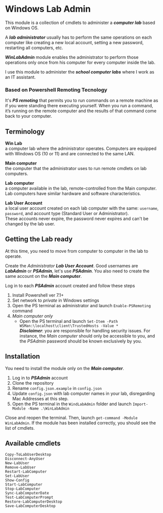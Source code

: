 # Windows Lab Admin

This module is a collection of cmdlets to administer a ***computer lab*** based on Windows OS.

A ***lab administrator*** usually has to perform the same operations on each computer like creating a new local account, setting a new password, restarting all computers, etc.

***WinLabAdmin*** module enables the administrator to perform those operations only once from his computer for every computer inside the lab.

I use this module to administer the ***school computer labs*** where I work as an IT assistant. 


### Based on Powershell Remoting Tecnology

It's ***PS remoting*** that permits you to run commands on a remote machine as if you were standing there executing yourself. When you run a command, it’s running on the remote computer and the results of that command come back to your computer.

## Terminology

**Win Lab**  
a computer lab where the administrator operates. Computers are equipped with Windows OS (10 or 11) and are connected to the same LAN.

**Main computer**  
the computer that the administrator uses to run remote cmdlets on lab computers.

**Lab computer**  
a computer available in the lab, remote-controlled from the Main computer. Lab computers have similar hardware and software characteristics.

**Lab User Account**  
a local user account created on each lab computer with the same: `username`, `password`, and account type (Standard User or Administrator).  
These accounts never expire, the password never expires and can't be changed by the lab user.
  
## Getting the Lab ready
At this time, you need to move from computer to computer in the lab to operate.

Create the *Administrator* ***Lab User Account***. Good usernames are ***LabAdmin*** or ***PSAdmin***, let's use ***PSAdmin***. You also need to create the same account on the ***Main computer***.

Log in to each ***PSAdmin*** account created and follow these steps

1. Install Powershell ver 7.1+
2. Set network to *private* in Windows settings
3. Open the PS terminal as administrator and launch `Enable-PSRemoting` command 
4. *Main computer only*
    - Open the PS terminal and launch `Set-Item -Path WSMan:\localhost\client\TrustedHosts -Value *`  
    ***Disclaimer***: you are responsible for handling security issues. For instance, the *Main computer* should only be accessible to you, and the *PSAdmin* password should be known exclusively by you.

## Installation
You need to install the module only on the ***Main computer***.
 
1. Log in to ***PSAdmin*** account
2. Clone the repository
3. Rename `config.json.example` in `config.json`
4. Update `config.json` with lab computer names in your lab, disregarding Mac Addresses at this step.
5. Open the PS terminal in the `WindLabAdmin` folder and launch `Import-Module -Name .\WinLabAdmin`

Close and reopen the terminal. Then, launch `get-command -Module WinLabAdmin`. If the module has been installed correctly, you should see the list of cmdlets.

## Available cmdlets

`Copy-ToLabUserDesktop`  
`Disconnect-AnyUser`  
`New-LabUser`  
`Remove-LabUser`  
`Restart-LabComputer`  
`Set-LabUser`  
`Show-Config`  
`Start-LabComputer`  
`Stop-LabComputer`  
`Sync-LabComputerDate`  
`Test-LabComputerPrompt`  
`Restore-LabComputerDesktop`  
`Save-LabComputerDesktop`
